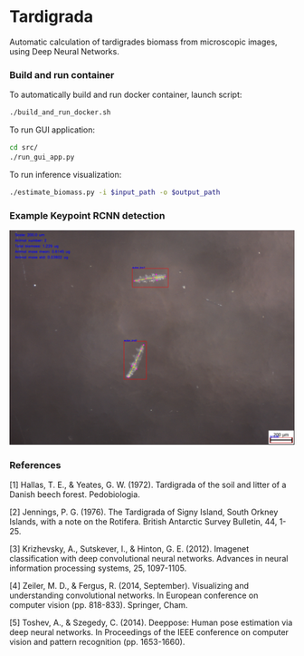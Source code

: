 # Tardigrada
Automatic calculation of tardigrades biomass from microscopic images, using Deep Neural Networks.

### Build and run container
To automatically build and run docker container, launch script:
```bash
./build_and_run_docker.sh
```

To run GUI application:
```bash
cd src/
./run_gui_app.py
````

To run inference visualization:
```bash
./estimate_biomass.py -i $input_path -o $output_path
```


### Example Keypoint RCNN detection

<p align="center"> 
<img src="images/keypoint_rcnn_detection.jpg">
</p>

### References
[1] Hallas, T. E., & Yeates, G. W. (1972). Tardigrada of the soil and litter of a Danish beech forest. Pedobiologia.

[2] Jennings, P. G. (1976). The Tardigrada of Signy Island, South Orkney Islands, with a note on the Rotifera.
British Antarctic Survey Bulletin, 44, 1-25.

[3] Krizhevsky, A., Sutskever, I., & Hinton, G. E. (2012). 
Imagenet classification with deep convolutional neural networks.
Advances in neural information processing systems, 25, 1097-1105. 

[4] Zeiler, M. D., & Fergus, R. (2014, September). Visualizing and understanding convolutional networks. 
In European conference on computer vision (pp. 818-833). Springer, Cham.

[5] Toshev, A., & Szegedy, C. (2014). Deeppose: Human pose estimation via deep neural networks.
In Proceedings of the IEEE conference on computer vision and pattern recognition (pp. 1653-1660).
